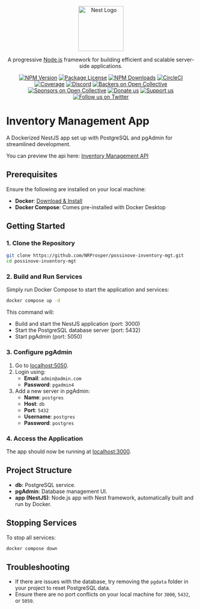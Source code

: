 <p align="center">
  <a href="http://nestjs.com/" target="blank"><img src="https://nestjs.com/img/logo-small.svg" width="120" alt="Nest Logo" /></a>
</p>

[circleci-image]: https://img.shields.io/circleci/build/github/nestjs/nest/master?token=abc123def456
[circleci-url]: https://circleci.com/gh/nestjs/nest

  <p align="center">A progressive <a href="http://nodejs.org" target="_blank">Node.js</a> framework for building efficient and scalable server-side applications.</p>
    <p align="center">
<a href="https://www.npmjs.com/~nestjscore" target="_blank"><img src="https://img.shields.io/npm/v/@nestjs/core.svg" alt="NPM Version" /></a>
<a href="https://www.npmjs.com/~nestjscore" target="_blank"><img src="https://img.shields.io/npm/l/@nestjs/core.svg" alt="Package License" /></a>
<a href="https://www.npmjs.com/~nestjscore" target="_blank"><img src="https://img.shields.io/npm/dm/@nestjs/common.svg" alt="NPM Downloads" /></a>
<a href="https://circleci.com/gh/nestjs/nest" target="_blank"><img src="https://img.shields.io/circleci/build/github/nestjs/nest/master" alt="CircleCI" /></a>
<a href="https://coveralls.io/github/nestjs/nest?branch=master" target="_blank"><img src="https://coveralls.io/repos/github/nestjs/nest/badge.svg?branch=master#9" alt="Coverage" /></a>
<a href="https://discord.gg/G7Qnnhy" target="_blank"><img src="https://img.shields.io/badge/discord-online-brightgreen.svg" alt="Discord"/></a>
<a href="https://opencollective.com/nest#backer" target="_blank"><img src="https://opencollective.com/nest/backers/badge.svg" alt="Backers on Open Collective" /></a>
<a href="https://opencollective.com/nest#sponsor" target="_blank"><img src="https://opencollective.com/nest/sponsors/badge.svg" alt="Sponsors on Open Collective" /></a>
  <a href="https://paypal.me/kamilmysliwiec" target="_blank"><img src="https://img.shields.io/badge/Donate-PayPal-ff3f59.svg" alt="Donate us"/></a>
    <a href="https://opencollective.com/nest#sponsor"  target="_blank"><img src="https://img.shields.io/badge/Support%20us-Open%20Collective-41B883.svg" alt="Support us"></a>
  <a href="https://twitter.com/nestframework" target="_blank"><img src="https://img.shields.io/twitter/follow/nestframework.svg?style=social&label=Follow" alt="Follow us on Twitter"></a>
</p>
  <!--[![Backers on Open Collective](https://opencollective.com/nest/backers/badge.svg)](https://opencollective.com/nest#backer)
  [![Sponsors on Open Collective](https://opencollective.com/nest/sponsors/badge.svg)](https://opencollective.com/nest#sponsor)-->



# Inventory Management App

A Dockerized NestJS app set up with PostgreSQL and pgAdmin for streamlined development.

You can preview the api here: [Inventory Management API](https://possinove-inventory-mgt.onrender.com/)

## Prerequisites

Ensure the following are installed on your local machine:
- **Docker**: [Download & Install](https://docs.docker.com/get-docker/)
- **Docker Compose**: Comes pre-installed with Docker Desktop

## Getting Started

### 1. Clone the Repository
```bash
git clone https://github.com/NRProsper/possinove-inventory-mgt.git
cd possinove-inventory-mgt
```

### 2. Build and Run Services

Simply run Docker Compose to start the application and services:

```bash
docker compose up -d
```

This command will:
- Build and start the NestJS application (port: 3000)
- Start the PostgreSQL database server (port: 5432)
- Start pgAdmin (port: 5050)

### 3. Configure pgAdmin

1. Go to [localhost:5050](http://localhost:5050).
2. Login using:
   - **Email**: `admin@admin.com`
   - **Password**: `pgadmin4`
3. Add a new server in pgAdmin:
   - **Name**: `postgres`
   - **Host**: `db`
   - **Port**: `5432`
   - **Username**: `postgres`
   - **Password**: `postgres`

### 4. Access the Application

The app should now be running at [localhost:3000](http://localhost:3000).

## Project Structure

- **db**: PostgreSQL service.
- **pgAdmin**: Database management UI.
- **app (NestJS)**: Node.js app with Nest framework, automatically built and run by Docker.

## Stopping Services

To stop all services:
```bash
docker compose down
```

## Troubleshooting

- If there are issues with the database, try removing the `pgdata` folder in your project to reset PostgreSQL data.
- Ensure there are no port conflicts on your local machine for `3000`, `5432`, or `5050`.

